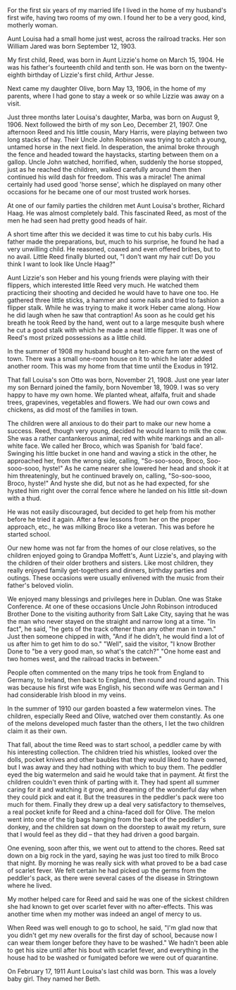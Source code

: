 For the first six years of my married life I lived in the home of my husband's first wife, having two rooms of my own. I found her to be a very good, kind, motherly woman.

Aunt Louisa had a small home just west, across the railroad tracks. Her son William Jared was born September 12, 1903.

My first child, Reed, was born in Aunt Lizzie's home on March 15, 1904. He was his father's fourteenth child and tenth son. He was born on the twenty-eighth birthday of Lizzie's first child, Arthur Jesse.

Next came my daughter Olive, born May 13, 1906, in the home of my parents, where I had gone to stay a week or so while Lizzie was away on a visit.

Just three months later Louisa's daughter, Marba, was born on August 9, 1906. Next followed the birth of my son Leo, December 21, 1907.
One afternoon Reed and his little cousin, Mary Harris, were playing between two long stacks of hay. Their Uncle John Robinson was trying to catch a young, untamed horse in the next field. In desperation, the animal broke through the fence and headed toward the haystacks, starting between them on a gallop. Uncle John watched, horrified, when, suddenly the horse stopped, just as he reached the children, walked carefully around them then continued his wild dash for freedom. This was a miracle! The animal certainly had used good 'horse sense', which he displayed on many other occasions for he became one of our most trusted work horses.

At one of our family parties the children met Aunt Louisa's brother, Richard Haag. He was almost completely bald. This fascinated Reed, as most of the men he had seen had pretty good heads of hair.

A short time after this we decided it was time to cut his baby curls. His father made the preparations, but, much to his surprise, he found he had a very unwilling child. He reasoned, coaxed and even offered bribes, but to no avail. Little Reed finally blurted out, "I don't want my hair cut! Do you think I want to look like Uncle Haag?"

Aunt Lizzie's son Heber and his young friends were playing with their flippers, which interested little Reed very much. He watched them practicing their shooting and decided he would have to have one too. He gathered three little sticks, a hammer and some nails and tried to fashion a flipper stalk. While he was trying to make it work Heber came along. How he did laugh when he saw that contraption! As soon as he could get his breath he took Reed by the hand, went out to a large mesquite bush where he cut a good stalk with which he made a neat little flipper. It was one of Reed's most prized possessions as a little child.

In the summer of 1908 my husband bought a ten-acre farm on the west of town. There was a small one-room house on it to which he later added another room. This was my home from that time until the Exodus in 1912.

That fall Louisa's son Otto was born, November 21, 1908. Just one year later my son Bernard joined the family, born November 18, 1909.
I was so very happy to have my own home. We planted wheat, alfalfa, fruit and shade trees, grapevines, vegetables and flowers. We had our own cows and chickens, as did most of the families in town.

The children were all anxious to do their part to make our new home a success. Reed, though very young, decided he would learn to milk the cow. She was a rather cantankerous animal, red with white markings and an all-white face. We called her Broco, which was Spanish for 'bald face'. Swinging his little bucket in one hand and waving a stick in the other, he approached her, from the wrong side, calling, "So-soo-sooo, Broco, Soo-sooo-sooo, hyste!" As he came nearer she lowered her head and shook it at him threateningly, but he continued bravely on, calling, "So-soo-sooo, Broco, hyste!" And hyste she did, but not as he had expected, for she hysted him right over the corral fence where he landed on his little sit-down with a thud.

He was not easily discouraged, but decided to get help from his mother before he tried it again. After a few lessons from her on the proper approach, etc., he was milking Broco like a veteran. This was before he started school.

Our new home was not far from the homes of our close relatives, so the children enjoyed going to Grandpa Moffett's, Aunt Lizzie's, and playing with the children of their older brothers and sisters. Like most children, they really enjoyed family get-togethers and dinners, birthday parties and outings. These occasions were usually enlivened with the music from their father's beloved violin.

We enjoyed many blessings and privileges here in Dublan. One was Stake Conference. At one of these occasions Uncle John Robinson introduced Brother Done to the visiting authority from Salt Lake City, saying that he was the man who never stayed on the straight and narrow long at a time. "In fact", he said, "he gets of the track oftener than any other man in town." Just then someone chipped in with, "And if he didn't, he would find a lot of us after him to get him to do so." "Well", said the visitor, "I know Brother Done to "be a very good man, so what's the catch?" "One home east and two homes west, and the railroad tracks in between."

People often commented on the many trips he took from England to Germany, to Ireland, then back to England, then round and round again. This was because his first wife was English, his second wife was German and I had considerable Irish blood in my veins.

In the summer of 1910 our garden boasted a few watermelon vines. The children, especially Reed and Olive, watched over them constantly. As one of the melons developed much faster than the others, I let the two children claim it as their own.

That fall, about the time Reed was to start school, a peddler came by with his interesting collection. The children tried his whistles, looked over the dolls, pocket knives and other baubles that they would liked to have owned, but I was away and they had nothing with which to buy them. The peddler eyed the big watermelon and said he would take that in payment. At first the children couldn't even think of parting with it. They had spent all summer caring for it and watching it grow, and dreaming of the wonderful day when they could pick and eat it. But the treasures in the peddler's pack were too much for them. Finally they drew up a deal very satisfactory to themselves, a real pocket knife for Reed and a china-faced doll for Olive. The melon went into one of the tig bags hanging from the back of the peddler's donkey, and the children sat down on the doorstep to await my return, sure that I would feel as they did – that they had driven a good bargain.

One evening, soon after this, we went out to attend to the chores. Reed sat down on a big rock in the yard, saying he was just too tired to milk Broco that night. By morning he was really sick with what proved to be a bad case of scarlet fever. We felt certain he had picked up the germs from the peddler's pack, as there were several cases of the disease in Stringtown where he lived.

My mother helped care for Reed and said he was one of the sickest children she had known to get over scarlet fever with no after-effects. This was another time when my mother was indeed an angel of mercy to us.

When Reed was well enough to go to school, he said, "I'm glad now that you didn't get my new overalls for the first day of school, because now I can wear them longer before they have to be washed." We hadn't been able to get his size until after his bout with scarlet fever, and everything in the house had to be washed or fumigated before we were out of quarantine.

On February 17, 1911 Aunt Louisa's last child was born. This was a lovely baby girl. They named her Beth.